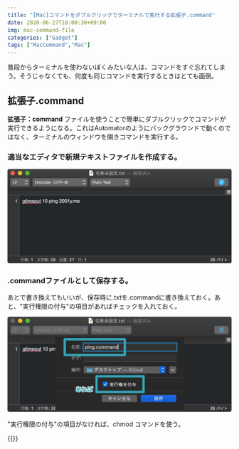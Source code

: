 ```yaml
---
title: "[Mac]コマンドをダブルクリックでターミナルで実行する拡張子.command"
date: 2020-06-27T10:00:30+09:00
img: mac-command-file
categories: ["Gadget"]
tags: ["MacCommand","Mac"]
---
```


普段からターミナルを使わないぼくみたいな人は、コマンドをすぐ忘れてしまう。そうじゃなくても、何度も同じコマンドを実行するときはとても面倒。

## 拡張子.command

**拡張子：command** ファイルを使うことで簡単にダブルクリックでコマンドが実行できるようになる。これはAutomatorのようにバックグラウンドで動くのではなく、ターミナルのウィンドウを開きコマンドを実行する。

### 適当なエディタで新規テキストファイルを作成する。

![Macでもタイムアウト処理をするgtimeoutの記事は[ここ](https://2001y.me/blog/gadget/mac-gtimeout/)](../../../images/mac-command-file-1.jpg)

### .commandファイルとして保存する。

あとで書き換えてもいいが、保存時に.txtを.commandに書き換えておく。あと、"実行権限の付与"の項目があればチェックを入れておく。

![](../../../images/mac-command-file-2-2.jpg)

"実行権限の付与"の項目がなければ、chmod コマンドを使う。

{{<blogcard url="https://2001y.me/blog/gadget/mac-chmod/">}}